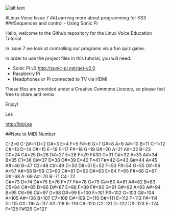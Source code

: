 ![alt text](http://www.linuxvoice.com/wp-content/themes/narga/images/Masthead.png "Linux Voice Masthead")

#Linux Voice Issue 7
##Learning more about programming for KS3
###Sequences and control - Using Sonic Pi

Hello, welcome to the Github repository for the Linux Voice Education Tutorial

In issue 7 we look at controlling our programs via a fun quiz game.

In order to use the project files in this tutorial, you will need.

* Sonic Pi v2 http://sonic-pi.net/get-v2.0
* Raspberry Pi
* Headphones or Pi connected to TV via HDMI

These files are provided under a Creative Commons Licence, so please feel free to share and remix.

Enjoy!

Les

http://bigl.es


##Note to MIDI Number

C-2=0 
C-2#=1 
D=2 
D#=3 
E=4 
F=5 
F#=6 
G=7 
G#=8 
A=9 
A#=10 
B=11 
C-1=12 
C#=13 
D=14 
D#=15 
E=16 
F=17 
F#=18 
G=19 
G#=20 
A=21 
A#=22 
B=23 
C0=24 
C#=25 
D=26 
D#=27 
E=28 
F=29 
F#30 
G=31 
G#=32 
A=33 
A#=34 
B=35 
C1=36 
C#=37 
D=38 
D#=39 
E=40 
F=41 
F#=42 
G=43 
G#=44 
A=45 
A#=46 
B=47 
C2=48
C#=49 
D=50 
D#=51 
E=52 
F=53 
F#=54 
G=55 
G#=56 
A=57 
A#=58 
B=59 
C3=60 
C#=61 
D=62 
D#=63 
E=64 
F=65 
F#=66 
G=67 
G#=68 
A=69 
A#=70 
B=71 
C4=72  
C#=73 
D=74 
D#=75 
E=76 
F=77 
F#=78 
G=79 
G#=80 
A=81 
A#=82 
B=83 
C5=84 
C#=85 
D=86 
D#=87 
E=88 
F=89 
F#=90 
G=91
G#=92 
A=93 
A#=94 
B=95 
C6=96 
C#=97 
D=98 
D#=99 
E=100 
F=101 
F#=102 
G=103 
G#=104 
A=105 
A#=106 
B=107 
C7=108 
C#=109
D=110 
D#=111 
E=112 
F=113 
F#=114 
G=115 
G#=116 
A=117 
A#=118 
B=119 
C8=120 
C#=121 
D=122 
D#=123 
E=124 
F=125 
F#126 
G=127
